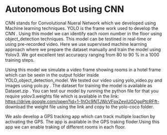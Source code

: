 # Autonomous Bot using CNN
CNN stands for Convolutional Nueral Network which we developed using Machine learning techniques. YOLO is the frame work used to develop the CNN . Using this model we can identify each room number in the floor using object_detection techniques. This model can be testined in real-time or using pre-recorded video. Here we use supervised machine learning approach where we prepare the dataset manually and train the model using Yolov3. We got excellent test accuraqcy ranging from 80 to 90 % in a 1000 training steps.

Using this model we simulate a video frame showing rooms in a hotel frame which can be seein in the output folder inside YOLO_object_detection_model. We tested our video using yolo_video.py and images using yolo.py . The dataset for training the model is available as Dataset.zip . You can test our model by running the python file for that you require  yolov3.weights file which is available in the link: https://drive.google.com/open?id=1-1hOc9NTJWcVFpxZeviUGOgpPtcRFft- download the weight file using the link and copy to the yolo-coco folder.

We aslo develop a GPS tracking app which can track multiple loaction by activating the GPS. The app is available in the GPS traking floder.Using this app we can enable traking of different rooms in each floor.
